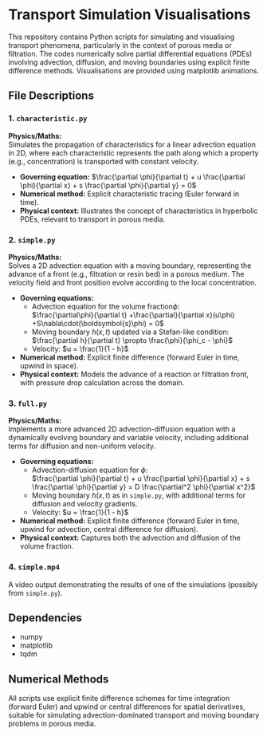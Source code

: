 # Transport Simulation Visualisations

This repository contains Python scripts for simulating and visualising transport phenomena, particularly in the context of porous media or filtration. The codes numerically solve partial differential equations (PDEs) involving advection, diffusion, and moving boundaries using explicit finite difference methods. Visualisations are provided using matplotlib animations.

## File Descriptions

### 1. `characteristic.py`
**Physics/Maths:**  
Simulates the propagation of characteristics for a linear advection equation in 2D, where each characteristic represents the path along which a property (e.g., concentration) is transported with constant velocity.

- **Governing equation:** $\frac{\partial \phi}{\partial t} + u \frac{\partial \phi}{\partial x} + s \frac{\partial \phi}{\partial y} = 0$
- **Numerical method:** Explicit characteristic tracing (Euler forward in time).
- **Physical context:** Illustrates the concept of characteristics in hyperbolic PDEs, relevant to transport in porous media.

### 2. `simple.py`
**Physics/Maths:**  
Solves a 2D advection equation with a moving boundary, representing the advance of a front (e.g., filtration or resin bed) in a porous medium. The velocity field and front position evolve according to the local concentration.

- **Governing equations:**  
  - Advection equation for the volume fraction$\phi$:  
    $\frac{\partial\phi}{\partial t} +\frac{\partial}{\partial x}(u\phi) +S\nabla\cdot(\boldsymbol{s}\phi) = 0$
  - Moving boundary $h(x, t)$ updated via a Stefan-like condition:  
    $\frac{\partial h}{\partial t} \propto \frac{\phi}{\phi_c - \phi}$
  - Velocity: $u = \frac{1}{1 - h}$
- **Numerical method:** Explicit finite difference (forward Euler in time, upwind in space).
- **Physical context:** Models the advance of a reaction or filtration front, with pressure drop calculation across the domain.

### 3. `full.py`
**Physics/Maths:**  
Implements a more advanced 2D advection-diffusion equation with a dynamically evolving boundary and variable velocity, including additional terms for diffusion and non-uniform velocity.

- **Governing equations:**  
  - Advection-diffusion equation for $\phi$:  
    $\frac{\partial \phi}{\partial t} + u \frac{\partial \phi}{\partial x} + s \frac{\partial \phi}{\partial y} = D \frac{\partial^2 \phi}{\partial x^2}$
  - Moving boundary $h(x, t)$ as in `simple.py`, with additional terms for diffusion and velocity gradients.
  - Velocity: $u = \frac{1}{1 - h}$
- **Numerical method:** Explicit finite difference (forward Euler in time, upwind for advection, central difference for diffusion).
- **Physical context:** Captures both the advection and diffusion of the volume fraction.

### 4. `simple.mp4`
A video output demonstrating the results of one of the simulations (possibly from `simple.py`).

## Dependencies

- numpy
- matplotlib
- tqdm

## Numerical Methods

All scripts use explicit finite difference schemes for time integration (forward Euler) and upwind or central differences for spatial derivatives, suitable for simulating advection-dominated transport and moving boundary problems in porous media.
